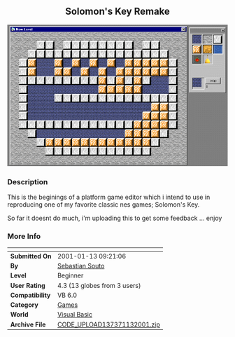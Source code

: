 ﻿<div align="center">

## Solomon's Key Remake

<img src="PIC200111394825760.gif">
</div>

### Description

This is the beginings of a platform game editor which i intend to use in reproducing one of my favorite classic nes games; Solomon's Key.

So far it doesnt do much, i'm uploading this to get some feedback ...  enjoy
 
### More Info
 


<span>             |<span>
---                |---
**Submitted On**   |2001-01-13 09:21:06
**By**             |[Sebastian Souto](https://github.com/Planet-Source-Code/PSCIndex/blob/master/ByAuthor/sebastian-souto.md)
**Level**          |Beginner
**User Rating**    |4.3 (13 globes from 3 users)
**Compatibility**  |VB 6\.0
**Category**       |[Games](https://github.com/Planet-Source-Code/PSCIndex/blob/master/ByCategory/games__1-38.md)
**World**          |[Visual Basic](https://github.com/Planet-Source-Code/PSCIndex/blob/master/ByWorld/visual-basic.md)
**Archive File**   |[CODE\_UPLOAD137371132001\.zip](https://github.com/Planet-Source-Code/sebastian-souto-solomon-s-key-remake__1-14398/archive/master.zip)








